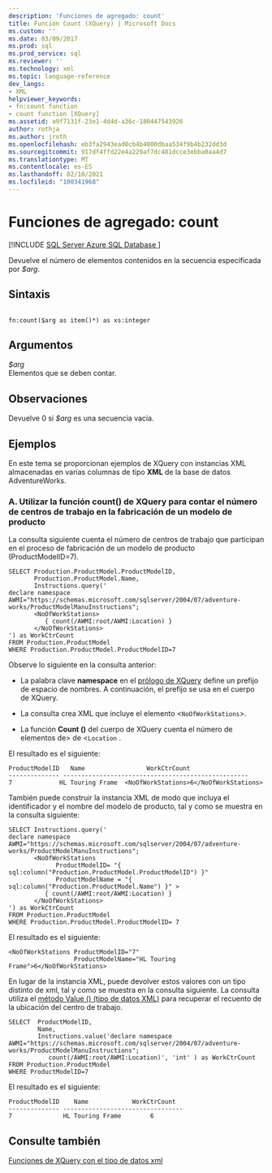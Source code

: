 ```yaml
---
description: 'Funciones de agregado: count'
title: Función Count (XQuery) | Microsoft Docs
ms.custom: ''
ms.date: 03/09/2017
ms.prod: sql
ms.prod_service: sql
ms.reviewer: ''
ms.technology: xml
ms.topic: language-reference
dev_langs:
- XML
helpviewer_keywords:
- fn:count function
- count function [XQuery]
ms.assetid: a9f7131f-23e1-4d4d-a36c-180447543926
author: rothja
ms.author: jroth
ms.openlocfilehash: eb3fa2943ead0cb4b4000dbaa534f9b4b232dd3d
ms.sourcegitcommit: 917df4ffd22e4a229af7dc481dcce3ebba0aa4d7
ms.translationtype: MT
ms.contentlocale: es-ES
ms.lasthandoff: 02/10/2021
ms.locfileid: "100341968"
---
```

# <a name="aggregate-functions---count"></a>Funciones de agregado: count
[!INCLUDE [SQL Server Azure SQL Database ](../includes/applies-to-version/sqlserver.md)]

  Devuelve el número de elementos contenidos en la secuencia especificada por *$arg*.  
  
## <a name="syntax"></a>Sintaxis  
  
```  
  
fn:count($arg as item()*) as xs:integer  
```  
  
## <a name="arguments"></a>Argumentos  
 *$arg*  
 Elementos que se deben contar.  
  
## <a name="remarks"></a>Observaciones  
 Devuelve 0 si *$arg* es una secuencia vacía.  
  
## <a name="examples"></a>Ejemplos  
 En este tema se proporcionan ejemplos de XQuery con instancias XML almacenadas en varias columnas de tipo **XML** de la base de datos AdventureWorks.  
  
### <a name="a-using-the-count-xquery-function-to-count-the-number-of-work-center-locations-in-the-manufacturing-of-a-product-model"></a>A. Utilizar la función count() de XQuery para contar el número de centros de trabajo en la fabricación de un modelo de producto  
 La consulta siguiente cuenta el número de centros de trabajo que participan en el proceso de fabricación de un modelo de producto (ProductModelID=7).  
  
```  
SELECT Production.ProductModel.ProductModelID,   
       Production.ProductModel.Name,   
       Instructions.query('  
declare namespace AWMI="https://schemas.microsoft.com/sqlserver/2004/07/adventure-works/ProductModelManuInstructions";  
       <NoOfWorkStations>  
          { count(/AWMI:root/AWMI:Location) }  
       </NoOfWorkStations>  
') as WorkCtrCount  
FROM Production.ProductModel  
WHERE Production.ProductModel.ProductModelID=7  
```  
  
 Observe lo siguiente en la consulta anterior:  
  
-   La palabra clave **namespace** en el [prólogo de XQuery](../xquery/modules-and-prologs-xquery-prolog.md) define un prefijo de espacio de nombres. A continuación, el prefijo se usa en el cuerpo de XQuery.  
  
-   La consulta crea XML que incluye el elemento <`NoOfWorkStations`>.  
  
-   La función **Count ()** del cuerpo de XQuery cuenta el número de elementos de> de <`Location` .  
  
 El resultado es el siguiente:  
  
```  
ProductModelID   Name                 WorkCtrCount       
-------------- ---------------------------------------------------  
7             HL Touring Frame  <NoOfWorkStations>6</NoOfWorkStations>     
```  
  
 También puede construir la instancia XML de modo que incluya el identificador y el nombre del modelo de producto, tal y como se muestra en la consulta siguiente:  
  
```  
SELECT Instructions.query('  
declare namespace AWMI="https://schemas.microsoft.com/sqlserver/2004/07/adventure-works/ProductModelManuInstructions";  
       <NoOfWorkStations  
             ProductModelID= "{ sql:column("Production.ProductModel.ProductModelID") }"   
             ProductModelName = "{ sql:column("Production.ProductModel.Name") }" >  
          { count(/AWMI:root/AWMI:Location) }  
       </NoOfWorkStations>  
') as WorkCtrCount  
FROM Production.ProductModel  
WHERE Production.ProductModel.ProductModelID= 7  
```  
  
 El resultado es el siguiente:  
  
```  
<NoOfWorkStations ProductModelID="7"   
                  ProductModelName="HL Touring Frame">6</NoOfWorkStations>  
```  
  
 En lugar de la instancia XML, puede devolver estos valores con un tipo distinto de xml, tal y como se muestra en la consulta siguiente. La consulta utiliza el [método Value () (tipo de datos XML)](../t-sql/xml/value-method-xml-data-type.md) para recuperar el recuento de la ubicación del centro de trabajo.  
  
```  
SELECT  ProductModelID,   
        Name,   
        Instructions.value('declare namespace AWMI="https://schemas.microsoft.com/sqlserver/2004/07/adventure-works/ProductModelManuInstructions";  
           count(/AWMI:root/AWMI:Location)', 'int' ) as WorkCtrCount  
FROM Production.ProductModel  
WHERE ProductModelID=7  
```  
  
 El resultado es el siguiente:  
  
```  
ProductModelID    Name            WorkCtrCount  
-------------- ---------------------------------  
7              HL Touring Frame        6     
```  
  
## <a name="see-also"></a>Consulte también  
 [Funciones de XQuery con el tipo de datos xml](../xquery/xquery-functions-against-the-xml-data-type.md)  
  
  
